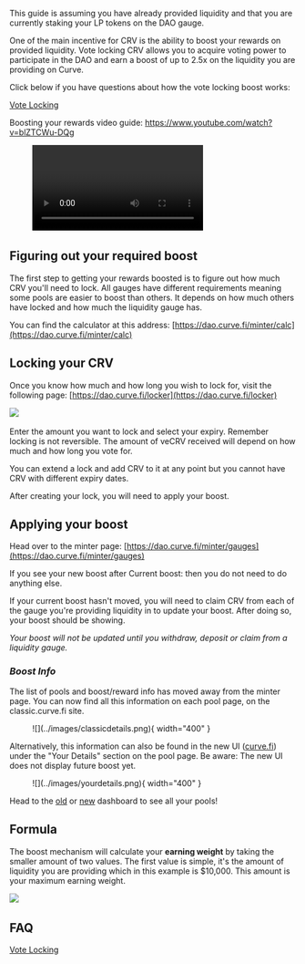 This guide is assuming you have already provided liquidity and that you are currently staking your LP tokens on the DAO gauge.

One of the main incentive for CRV is the ability to boost your rewards on provided liquidity. Vote locking CRV allows you to acquire voting power to participate in the DAO and earn a boost of up to 2.5x on the liquidity you are providing on Curve.

Click below if you have questions about how the vote locking boost works:

[Vote Locking](../governance/vote-locking-boost.md)

Boosting your rewards video guide: https://www.youtube.com/watch?v=blZTCWu-DQg

<figure class="video_container">
  <video controls="true" allowfullscreen="true">
    <source src="https://storage.googleapis.com/curvedocs/boosting-rewards.mp4" type="video/mp4">
  </video>
</figure>

## **Figuring out your required boost**

The first step to getting your rewards boosted is to figure out how much CRV you'll need to lock. All gauges have different requirements meaning some pools are easier to boost than others. It depends on how much others have locked and how much the liquidity gauge has.

You can find the calculator at this address: [https://dao.curve.fi/minter/calc](https://dao.curve.fi/minter/calc)​

## **Locking your CRV**

Once you know how much and how long you wish to lock for, visit the following page: [https://dao.curve.fi/locker](https://dao.curve.fi/locker)​

![](https://2254922201-files.gitbook.io/~/files/v0/b/gitbook-legacy-files/o/assets%2F-MFA0rQI3SzfbVFgp3Ic%2F-MFw5TRvfmVRhy6M2vA0%2F-MFwBH-2tIa-f8oEODRQ%2Fimage.png?alt=media&token=9d7166c8-4231-4996-8fe2-27c0f7f4ae66)

Enter the amount you want to lock and select your expiry. Remember locking is not reversible. The amount of veCRV received will depend on how much and how long you vote for.

You can extend a lock and add CRV to it at any point but you cannot have CRV with different expiry dates.

After creating your lock, you will need to apply your boost.

## **Applying your boost**

Head over to the minter page: [https://dao.curve.fi/minter/gauges](https://dao.curve.fi/minter/gauges)​

If you see your new boost after Current boost: then you do not need to do anything else.

If your current boost hasn't moved, you will need to claim CRV from each of the gauge you're providing liquidity in to update your boost. After doing so, your boost should be showing.

*Your boost will not be updated until you withdraw, deposit or claim from a liquidity gauge.*

### *Boost Info*
The list of pools and boost/reward info has moved away from the minter page. You can now find all this information on each pool page, on the classic.curve.fi site.  

<figure markdown>
  ![](../images/classicdetails.png){ width="400" }
  <figcaption></figcaption>
</figure>


Alternatively, this information can also be found in the new UI ([curve.fi](https://curve.fi/)) under the "Your Details" section on the pool page. Be aware: The new UI does not display future boost yet.

<figure markdown>
  ![](../images/yourdetails.png){ width="400" }
  <figcaption></figcaption>
</figure>

Head to the [old]((https://classic.curve.fi/pools/?see=0x0000000000000000000000000000000000000000)) or [new](https://curve.fi/#/ethereum/dashboard) dashboard to see all your pools!

## **Formula**

The boost mechanism will calculate your **earning weight** by taking the smaller amount of two values. The first value is simple, it's the amount of liquidity you are providing which in this example is $10,000. This amount is your maximum earning weight.

![](https://2254922201-files.gitbook.io/~/files/v0/b/gitbook-legacy-files/o/assets%2F-MFA0rQI3SzfbVFgp3Ic%2F-MJCjXQHNjiZe5hYKApB%2F-MJCjcm7RW7EuOXJC46E%2Fimage.png?alt=media&token=aca31750-4ae9-4ffd-991c-46cdccf2b374)

## **FAQ**

[Vote Locking](../governance/vote-locking-boost.md)
